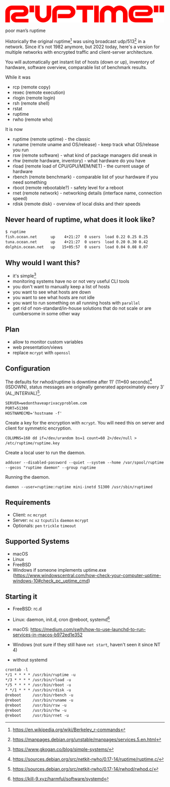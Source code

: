 ![ruptime](.ruptime.png?raw=true "ruptime")

poor man’s ruptime

Historically the original ruptime[^1] was using broadcast udp/513[^2] in a network.
Since it's not 1982 anymore, but 2022 today, here's a version for multiple networks with encrypted traffic and
client-server architecture.

You will automatically get instant list of hosts (down or up), inventory of hardware, software overview,
comparable list of benchmark results.

While it was
- rcp (remote copy)
- rexec (remote execution)
- rlogin (remote login)
- rsh (remote shell)
- rstat
- ruptime
- rwho (remote who)

It is now
- ruptime (remote uptime) - the classic
- runame (remote uname and OS/release) - keep track what OS/release you run
- rsw (remote software) - what kind of package managers did sneak in
- rhw (remote hardware, inventory) - what hardware do you have
- rload (remote load of CPU/GPU/MEM/NET) - the current usage of hardware
- rbench (remote benchmark) - comparable list of your hardware if you need something
- rboot (remote rebootable?) - safety level for a reboot
- rnet (remote network) - networking details (interface name, connection speed)
- rdisk (remote disk) - overview of local disks and their speeds

## Never heard of ruptime, what does it look like?
```
$ ruptime
fish.ocean.net      up    4+21:27  0 users  load 0.22 0.25 0.25
tuna.ocean.net      up    4+21:27  0 users  load 0.20 0.30 0.42
dolphin.ocean.net   up   15+05:57  0 users  load 0.04 0.08 0.07
```

## Why would I want this?
- it's simple[^5]
- monitoring systems have no or not very useful CLI tools
- you don't want to manually keep a list of hosts
- you want to see what hosts are down
- you want to see what hosts are not idle
- you want to run something on all running hosts with `parallel`
- get rid of non-standard/in-house solutions that do not scale or are cumbersome in some other way

## Plan

- allow to monitor custom variables
- web presentation/views
- replace `mcrypt` with `openssl`

## Configuration
The defaults for rwhod/ruptime is downtime after 11' (11\*60 seconds)[^3] (ISDOWN), status messages are originally generated approximately every 3' (AL_INTERVAL)[^4].
```
SERVER=wedonthaveaprivacyproblem.com
PORT=51300
HOSTNAMECMD='hostname -f'
```

Create a key for the encryption with `mcrypt`. You will need this on server and client for symmetric encryption.
```
COLUMNS=160 dd if=/dev/urandom bs=1 count=60 2>/dev/null > /etc/ruptime/ruptime.key
```

Create a local user to run the daemon.
```
adduser --disabled-password --quiet --system --home /var/spool/ruptime --gecos "ruptime daemon" --group ruptime
```

Running the daemon.
```
daemon --user=ruptime:ruptime mini-inetd 51300 /usr/sbin/ruptimed
```

## Requirements
- Client: `nc` `mcrypt`
- Server: `nc` `xz` `tcputils` `daemon` `mcrypt`
- Optionals: `pen` `trickle` `timeout`

## Supported Systems
- macOS
- Linux
- FreeBSD
- Windows if someone implements uptime.exe (https://www.windowscentral.com/how-check-your-computer-uptime-windows-10#check_pc_uptime_cmd)

## Starting it
- FreeBSD: rc.d
- Linux: daemon, init.d, cron @reboot, systemd[^6]
- macOS: https://medium.com/swlh/how-to-use-launchd-to-run-services-in-macos-b972ed1e352
- Windows (not sure if they still have `net start`, haven't seen it since NT 4)

- without systemd
```
crontab -l
*/1 * * * * /usr/bin/ruptime -u
*/3 * * * * /usr/bin/rload -u
*/5 * * * * /usr/bin/rboot -u
* */1 * * * /usr/bin/rdisk -u
@reboot     /usr/bin/rbench -u
@reboot     /usr/bin/runame -u
@reboot     /usr/bin/rsw -u
@reboot     /usr/bin/rhw -u
@reboot     /usr/bin/rnet -u
```

[^1]: https://en.wikipedia.org/wiki/Berkeley_r-commands
[^2]: https://manpages.debian.org/unstable/manpages/services.5.en.html
[^3]: https://sources.debian.org/src/netkit-rwho/0.17-14/ruptime/ruptime.c/
[^4]: https://sources.debian.org/src/netkit-rwho/0.17-14/rwhod/rwhod.c/
[^5]: https://www.gkogan.co/blog/simple-systems/
[^6]: https://kill-9.xyz/harmful/software/systemd
